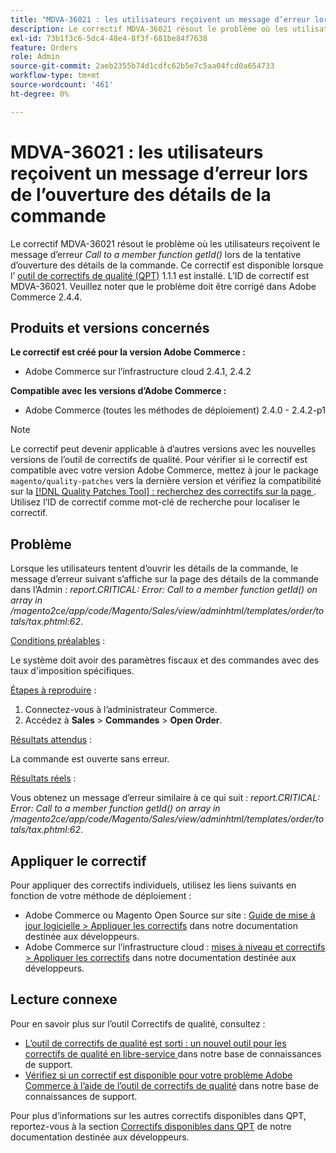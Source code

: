 ```yaml
---
title: "MDVA-36021 : les utilisateurs reçoivent un message d’erreur lors de l’ouverture des détails de la commande"
description: Le correctif MDVA-36021 résout le problème où les utilisateurs reçoivent le message d’erreur *Call to a member function getId()* lors de la tentative d’ouverture des détails de la commande. Ce correctif est disponible lorsque l’[outil de correctifs de qualité (QPT)](/help/announcements/adobe-commerce-announcements/magento-quality-patches-released-new-tool-to-self-serve-quality-patches.md) 1.1.1 est installé. L’ID de correctif est MDVA-36021. Veuillez noter que le problème doit être corrigé dans Adobe Commerce 2.4.4.
exl-id: 73b1f3c6-5dc4-48e4-8f3f-681be84f7638
feature: Orders
role: Admin
source-git-commit: 2aeb2355b74d1cdfc62b5e7c5aa04fcd0a654733
workflow-type: tm+mt
source-wordcount: '461'
ht-degree: 0%

---
```


# MDVA-36021 : les utilisateurs reçoivent un message d’erreur lors de l’ouverture des détails de la commande

Le correctif MDVA-36021 résout le problème où les utilisateurs reçoivent le message d’erreur *Call to a member function getId()* lors de la tentative d’ouverture des détails de la commande. Ce correctif est disponible lorsque l’ [outil de correctifs de qualité (QPT)](/help/announcements/adobe-commerce-announcements/magento-quality-patches-released-new-tool-to-self-serve-quality-patches.md) 1.1.1 est installé. L’ID de correctif est MDVA-36021. Veuillez noter que le problème doit être corrigé dans Adobe Commerce 2.4.4.

## Produits et versions concernés

**Le correctif est créé pour la version Adobe Commerce :**

* Adobe Commerce sur l’infrastructure cloud 2.4.1, 2.4.2

**Compatible avec les versions d’Adobe Commerce :**

* Adobe Commerce (toutes les méthodes de déploiement) 2.4.0 - 2.4.2-p1

>[!NOTE]
>
>Le correctif peut devenir applicable à d’autres versions avec les nouvelles versions de l’outil de correctifs de qualité. Pour vérifier si le correctif est compatible avec votre version Adobe Commerce, mettez à jour le package `magento/quality-patches` vers la dernière version et vérifiez la compatibilité sur la [[!DNL Quality Patches Tool] : recherchez des correctifs sur la page ](https://experienceleague.adobe.com/tools/commerce-quality-patches/index.html). Utilisez l’ID de correctif comme mot-clé de recherche pour localiser le correctif.

## Problème

Lorsque les utilisateurs tentent d’ouvrir les détails de la commande, le message d’erreur suivant s’affiche sur la page des détails de la commande dans l’Admin : *report.CRITICAL: Error: Call to a member function getId() on array in /magento2ce/app/code/Magento/Sales/view/adminhtml/templates/order/totals/tax.phtml:62*.

<u>Conditions préalables</u> :

Le système doit avoir des paramètres fiscaux et des commandes avec des taux d&#39;imposition spécifiques.

<u>Étapes à reproduire</u> :

1. Connectez-vous à l’administrateur Commerce.
1. Accédez à **Sales** > **Commandes** > **Open Order**.

<u>Résultats attendus</u> :

La commande est ouverte sans erreur.

<u>Résultats réels</u> :

Vous obtenez un message d’erreur similaire à ce qui suit : *report.CRITICAL: Error: Call to a member function getId() on array in /magento2ce/app/code/Magento/Sales/view/adminhtml/templates/order/totals/tax.phtml:62*.

## Appliquer le correctif

Pour appliquer des correctifs individuels, utilisez les liens suivants en fonction de votre méthode de déploiement :

* Adobe Commerce ou Magento Open Source sur site : [Guide de mise à jour logicielle > Appliquer les correctifs](https://experienceleague.adobe.com/en/docs/commerce-operations/tools/quality-patches-tool/usage) dans notre documentation destinée aux développeurs.
* Adobe Commerce sur l’infrastructure cloud : [mises à niveau et correctifs > Appliquer les correctifs](https://experienceleague.adobe.com/en/docs/commerce-cloud-service/user-guide/develop/upgrade/apply-patches) dans notre documentation destinée aux développeurs.

## Lecture connexe

Pour en savoir plus sur l’outil Correctifs de qualité, consultez :

* [ L’outil de correctifs de qualité est sorti : un nouvel outil pour les correctifs de qualité en libre-service ](/help/announcements/adobe-commerce-announcements/magento-quality-patches-released-new-tool-to-self-serve-quality-patches.md) dans notre base de connaissances de support.
* [Vérifiez si un correctif est disponible pour votre problème Adobe Commerce à l’aide de l’outil de correctifs de qualité](/help/support-tools/patches-available-in-qpt-tool/check-patch-for-magento-issue-with-magento-quality-patches.md) dans notre base de connaissances de support.

Pour plus d’informations sur les autres correctifs disponibles dans QPT, reportez-vous à la section [Correctifs disponibles dans QPT](https://experienceleague.adobe.com/tools/commerce-quality-patches/index.html) de notre documentation destinée aux développeurs.

